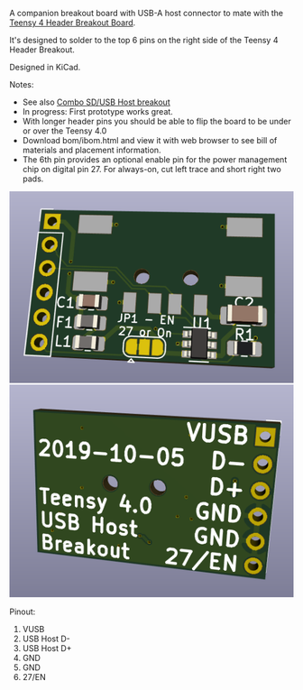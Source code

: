 A companion breakout board with USB-A host connector to mate with the [Teensy 4 Header Breakout Board](https://github.com/blackketter/teensy4_header_breakout).  

It's designed to solder to the top 6 pins on the right side of the Teensy 4 Header Breakout.  

Designed in KiCad.

Notes:

- See also [Combo SD/USB Host breakout](https://github.com/blackketter/teensy4_combo_breakout)
- In progress: First prototype works great.
- With longer header pins you should be able to flip the board to be under or over the Teensy 4.0
- Download bom/ibom.html and view it with web browser to see bill of materials and placement information.
- The 6th pin provides an optional enable pin for the power management chip on digital pin 27.  For always-on, cut left trace and short right two pads.  

![breakout render](render.png)
![breakout render_back](render_back.png)

Pinout:

1. VUSB
2. USB Host D-
3. USB Host D+
4. GND
5. GND
6. 27/EN
